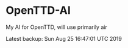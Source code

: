 # OpenTTD-AI
My AI for OpenTTD, will use primarily air

Latest backup: Sun Aug 25 16:47:01 UTC 2019
